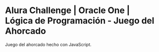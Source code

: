 # Alura Challenge | Oracle One | Lógica de Programación - Juego del Ahorcado

Juego del ahorcado hecho con JavaScript.
